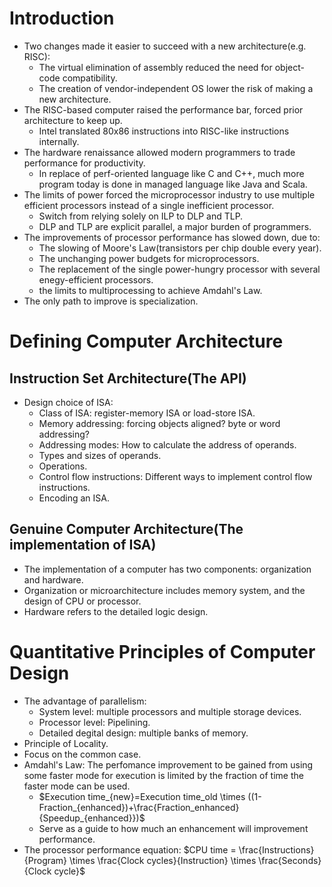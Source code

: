 # Introduction
- Two changes made it easier to succeed with a new architecture(e.g. RISC):
    - The virtual elimination of assembly reduced the need for object-code compatibility.
    - The creation of vendor-independent OS lower the risk of making a new architecture.
- The RISC-based computer raised the performance bar, forced prior architecture to keep up.
    - Intel translated 80x86 instructions into RISC-like instructions internally.
- The hardware renaissance allowed modern programmers to trade performance for productivity.
    - In replace of perf-oriented language like C and C++, much more program today is done in managed language like Java and Scala.
- The limits of power forced the microprocessor industry to use multiple efficient processors instead of a single inefficient processor.
    - Switch from relying solely on ILP to DLP and TLP.
    - DLP and TLP are explicit parallel, a major burden of programmers.
- The improvements of processor performance has slowed down, due to:
    - The slowing of Moore's Law(transistors per chip double every year).
    - The unchanging power budgets for microprocessors.
    - The replacement of the single power-hungry processor with several enegy-efficient processors.
    - the limits to multiprocessing to achieve Amdahl's Law.
- The only path to improve is specialization.

# Defining Computer Architecture
## Instruction Set Architecture(The API)
- Design choice of ISA:
    - Class of ISA: register-memory ISA or load-store ISA.
    - Memory addressing: forcing objects aligned? byte or word addressing?
    - Addressing modes: How to calculate the address of operands.
    - Types and sizes of operands.
    - Operations.
    - Control flow instructions: Different ways to implement control flow instructions.
    - Encoding an ISA.
## Genuine Computer Architecture(The implementation of ISA)
- The implementation of a computer has two components: organization and hardware.
- Organization or microarchitecture includes memory system, and the design of CPU or processor.
- Hardware refers to the detailed logic design.

# Quantitative Principles of Computer Design
- The advantage of parallelism: 
    - System level: multiple processors and multiple storage devices.
    - Processor level: Pipelining.
    - Detailed degital design: multiple banks of memory.
- Principle of Locality.
- Focus on the common case.
- Amdahl's Law: The perfomance improvement to be gained from using some faster mode for execution is limited by the fraction of time the faster mode can be used.
    - $Execution time_{new}=Execution time_old \times ((1-Fraction_{enhanced})+\frac{Fraction_enhanced}{Speedup_{enhanced}})$
    - Serve as a guide to how much an enhancement will improvement performance.
- The processor performance equation: $CPU time = \frac{Instructions}{Program} \times \frac{Clock cycles}{Instruction} \times \frac{Seconds}{Clock cycle}$
